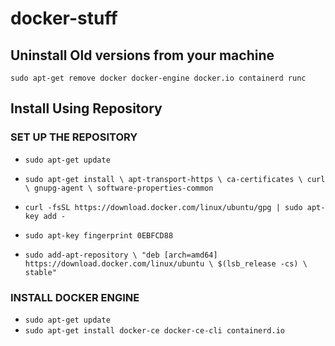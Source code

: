 # docker-stuff

## Uninstall Old versions from your machine

`sudo apt-get remove docker docker-engine docker.io containerd runc`

## Install Using Repository

### SET UP THE REPOSITORY

- `sudo apt-get update`
- `sudo apt-get install \
    apt-transport-https \
    ca-certificates \
    curl \
    gnupg-agent \
    software-properties-common`
    
- `curl -fsSL https://download.docker.com/linux/ubuntu/gpg | sudo apt-key add -`
- `sudo apt-key fingerprint 0EBFCD88`
- `sudo add-apt-repository \
   "deb [arch=amd64] https://download.docker.com/linux/ubuntu \
   $(lsb_release -cs) \
   stable"`
   
### INSTALL DOCKER ENGINE

- `sudo apt-get update`
- `sudo apt-get install docker-ce docker-ce-cli containerd.io`
